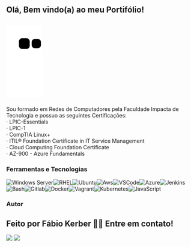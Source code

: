 Olá, Bem vindo(a) ao meu Portifólio!<br>
---
![Snake animation](https://github.com/fabiokerber/fabiokerber/blob/output/github-contribution-grid-snake.svg)
---

Sou formado em Redes de Computadores pela Faculdade Impacta de Tecnologia e possuo as seguintes Certificações:
<br />
· LPIC-Essentials<br>
· LPIC-1<br>
· CompTIA Linux+<br>
· ITIL® Foundation Certificate in IT Service Management<br>
· Cloud Computing Foundation Certificate<br>
· AZ-900 - Azure Fundamentals<br>

### Ferramentas e Tecnologias

<img src="https://cdn.jsdelivr.net/gh/devicons/devicon/icons/windows8/windows8-original.svg" alt="Windows Server" width="40" height="40"/><img src="https://cdn.jsdelivr.net/gh/devicons/devicon/icons/redhat/redhat-original.svg" alt="RHEL" width="40" height="40"/><img src="https://cdn.jsdelivr.net/gh/devicons/devicon/icons/ubuntu/ubuntu-plain.svg" alt="Ubuntu" width="40" height="40"/><img src="https://cdn.jsdelivr.net/gh/devicons/devicon/icons/amazonwebservices/amazonwebservices-original.svg" alt="Aws" width="40" height="40"/><img src="https://cdn.jsdelivr.net/gh/devicons/devicon/icons/vscode/vscode-original.svg" alt="VSCode" width="40" height="40"/><img src="https://cdn.jsdelivr.net/gh/devicons/devicon/icons/azure/azure-original.svg" alt="Azure" width="40" height="40"/><img src="https://cdn.jsdelivr.net/gh/devicons/devicon/icons/jenkins/jenkins-original.svg" alt="Jenkins" width="40" height="40"/><img src="https://cdn.jsdelivr.net/gh/devicons/devicon/icons/bash/bash-original.svg" alt="Bash" width="40" height="40"/><img src="https://cdn.jsdelivr.net/gh/devicons/devicon/icons/gitlab/gitlab-original.svg" alt="Gitlab" width="40" height="40"/><img src="https://cdn.jsdelivr.net/gh/devicons/devicon/icons/docker/docker-original.svg" alt="Docker" width="40" height="40"/><img src="https://cdn.jsdelivr.net/gh/devicons/devicon/icons/vagrant/vagrant-original.svg" alt="Vagrant" width="40" height="40"/><img src="https://cdn.jsdelivr.net/gh/devicons/devicon/icons/kubernetes/kubernetes-plain.svg" alt="Kubernetes" width="40" height="40"/><img src="https://cdn.jsdelivr.net/gh/devicons/devicon/icons/javascript/javascript-original.svg" alt="JavaScript" width="40" height="40"/>

### Autor


Feito por Fábio Kerber 👋🏽 Entre em contato!
---
<div>
<a href = "mailto:fabio.kerber@gmail.com"><img src="https://img.shields.io/badge/Gmail-D14836?style=for-the-badge&logo=gmail&logoColor=white" target="_blank"></a>
<a href="https://www.linkedin.com/in/fabiokerber/" target="_blank"><img src="https://img.shields.io/badge/-LinkedIn-%230077B5?style=for-the-badge&logo=linkedin&logoColor=white" target="_blank"></a>   
</div>
